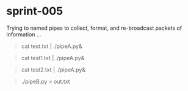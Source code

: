 # sprint-005
Trying to named pipes to collect, format, and re-broadcast packets of information ...

> cat test.txt | ./pipeA.py&

> cat test1.txt | ./pipeA.py&

> cat test2.txt | ./pipeA.py&

> ./pipeB.py > out.txt
